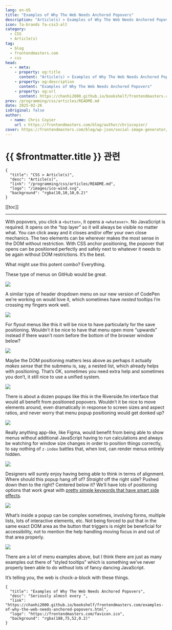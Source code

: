 ```yaml
---
lang: en-US
title: "Examples of Why The Web Needs Anchored Popovers"
description: "Article(s) > Examples of Why The Web Needs Anchored Popovers"
icon: fa-brands fa-css3-alt
category:
  - CSS
  - Article(s)
tag:
  - blog
  - frontendmasters.com
  - css
head:
  - - meta:
    - property: og:title
      content: "Article(s) > Examples of Why The Web Needs Anchored Popovers"
    - property: og:description
      content: "Examples of Why The Web Needs Anchored Popovers"
    - property: og:url
      content: https://chanhi2000.github.io/bookshelf/frontendmasters.com/examples-of-why-the-web-needs-anchored-popovers.html
prev: /programming/css/articles/README.md
date: 2025-02-26
isOriginal: false
author:
  - name: Chris Coyier
    url : https://frontendmasters.com/blog/author/chriscoyier/
cover: https://frontendmasters.com/blog/wp-json/social-image-generator/v1/image/5243
---
```


# {{ $frontmatter.title }} 관련

```component VPCard
{
  "title": "CSS > Article(s)",
  "desc": "Article(s)",
  "link": "/programming/css/articles/README.md",
  "logo": "/images/ico-wind.svg",
  "background": "rgba(10,10,10,0.2)"
}
```

[[toc]]

---

<SiteInfo
  name="Examples of Why The Web Needs Anchored Popovers"
  desc="Seriously almost every "
  url="https://frontendmasters.com/blog/examples-of-why-the-web-needs-anchored-popovers/"
  logo="https://frontendmasters.com/favicon.ico"
  preview="https://frontendmasters.com/blog/wp-json/social-image-generator/v1/image/5243"/>

With popovers, you click a `<button>`, it opens a `<whatever>`. No JavaScript is required. It opens on the “top layer” so it will always be visible no matter what. You can click away and it closes and/or offer your own close mechanics. The two elements can be wherever makes the most sense in the DOM without restriction. With CSS anchor positioning, the popover that opens can be positioned perfectly and safely next to whatever it needs to be again without DOM restrictions. It’s the best.

What might use this potent combo? Everything.

These type of menus on GitHub would be great.

![](https://i0.wp.com/frontendmasters.com/blog/wp-content/uploads/2025/02/Screenshot-2025-02-26-at-9.57.00%E2%80%AFAM.png?resize=634%2C1018&ssl=1)

A similar type of header dropdown menu on our new version of CodePen we’re working on would love it, which sometimes have *nested* tooltips I’m crossing my fingers work well.

![](https://i0.wp.com/frontendmasters.com/blog/wp-content/uploads/2025/02/Screenshot-2025-02-26-at-9.57.39%E2%80%AFAM.png?resize=954%2C690&ssl=1)

For flyout menus like this it will be nice to have particularly for the save positioning. Wouldn’t it be nice to have that menu open more “upwards” instead if there wasn’t room before the bottom of the browser window below?

![](https://i0.wp.com/frontendmasters.com/blog/wp-content/uploads/2025/02/Screenshot-2025-02-26-at-4.03.00%E2%80%AFPM.png?resize=758%2C736&ssl=1)

Maybe the DOM positioning matters less above as perhaps it actually *makes sense* that the submenu is, say, a nested list, which already helps with positioning. That’s OK, sometimes you need extra help and sometimes you don’t, it still nice to use a unified system.

![](https://i0.wp.com/frontendmasters.com/blog/wp-content/uploads/2025/02/Screenshot-2025-02-26-at-4.07.57%E2%80%AFPM.png?resize=1024%2C758&ssl=1)

There is about a dozen popups like this in the Riverside.fm interface that would all benefit from positioned popovers. Wouldn’t it be nice to move elements around, even dramatically in response to screen sizes and aspect ratios, and never worry that menu popup positioning would get donked up?

![](https://i0.wp.com/frontendmasters.com/blog/wp-content/uploads/2025/02/Screenshot-2025-02-26-at-4.09.55%E2%80%AFPM.png?resize=996%2C908&ssl=1)

Really anything app-like, like Figma, would benefit from being able to show menus without additional JavaScript having to run calculations and always be watching for window size changes in order to position things correctly, to say nothing of `z-index` battles that, when lost, can render menus entirely hidden.

![](https://i0.wp.com/frontendmasters.com/blog/wp-content/uploads/2025/02/Screenshot-2025-02-26-at-4.12.05%E2%80%AFPM.png?resize=818%2C494&ssl=1)

Designers will surely enjoy having being able to think in terms of alignment. Where should this popup hang off of? *Straight* off the right side? Pushed down then to the right? Centered below it? We’ll have lots of positioning options that work great with [<VPIcon icon="fas fa-globe"/>pretty simple keywords that have smart side effects](https://oddbird.net/2025/02/25/anchor-position-area/).

![](https://i0.wp.com/frontendmasters.com/blog/wp-content/uploads/2025/02/Screenshot-2025-02-26-at-5.12.03%E2%80%AFPM.png?resize=1024%2C921&ssl=1)

What’s inside a popup can be complex sometimes, involving forms, multiple lists, lots of interactive elements, etc. Not being forced to put that in the same exact DOM area as the button that triggers is might be beneficial for accessibility, not to mention the help handling moving focus in and out of that area properly.

![](https://i0.wp.com/frontendmasters.com/blog/wp-content/uploads/2025/02/Screenshot-2025-02-26-at-5.17.14%E2%80%AFPM.png?resize=926%2C570&ssl=1)

There are a lot of menu examples above, but I think there are just as many examples out there of “styled tooltips” which is something we’ve never properly been able to do without lots of fancy dancing JavaScript.

It’s telling you, the web is chock-a-block with these things.

<!-- TODO: add ARTICLE CARD -->
```component VPCard
{
  "title": "Examples of Why The Web Needs Anchored Popovers",
  "desc": "Seriously almost every ",
  "link": "https://chanhi2000.github.io/bookshelf/frontendmasters.com/examples-of-why-the-web-needs-anchored-popovers.html",
  "logo": "https://frontendmasters.com/favicon.ico",
  "background": "rgba(188,75,52,0.2)"
}
```
